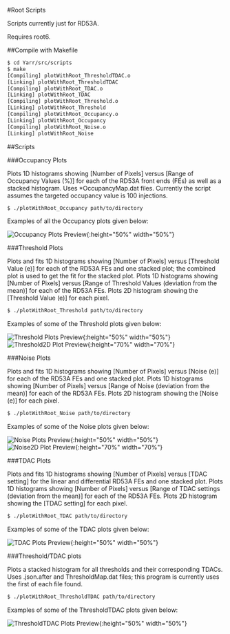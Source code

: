 #Root Scripts

Scripts currently just for RD53A. 

Requires root6.

##Compile with Makefile

```bash
$ cd Yarr/src/scripts
$ make
[Compiling] plotWithRoot_ThresholdTDAC.o
[Linking] plotWithRoot_ThresholdTDAC
[Compiling] plotWithRoot_TDAC.o
[Linking] plotWithRoot_TDAC
[Compiling] plotWithRoot_Threshold.o
[Linking] plotWithRoot_Threshold
[Compiling] plotWithRoot_Occupancy.o
[Linking] plotWithRoot_Occupancy
[Compiling] plotWithRoot_Noise.o
[Linking] plotWithRoot_Noise
```

##Scripts

###Occupancy Plots

Plots 1D histograms showing [Number of Pixels] versus [Range of Occupancy Values (%)] for each of the RD53A front ends (FEs) as well as a stacked histogram.
Uses *OccupancyMap.dat files.
Currently the script assumes the targeted occupancy value is 100 injections.

```bash
$ ./plotWithRoot_Occupancy path/to/directory
```

Examples of all the Occupancy plots given below: 

![Occupancy Plots Preview](/images/OccupancyPlots_Preview.png){:height="50%" width="50%"}

###Threshold Plots

Plots and fits 1D histograms showing [Number of Pixels] versus [Threshold Value (e)] for each of the RD53A FEs and one stacked plot; the combined plot is used to get the fit for the stacked plot.
Plots 1D histograms showing [Number of Pixels] versus [Range of Threshold Values (deviation from the mean)] for each of the RD53A FEs.
Plots 2D histogram showing the [Threshold Value (e)] for each pixel.


```bash
$ ./plotWithRoot_Threshold path/to/directory
```

Examples of some of the Threshold plots given below: 

![Threshold Plots Preview](/images/ThresholdPlots_Preview.png){:height="50%" width="50%"}
![Threshold2D Plot Preview](/images/Threshold2DPlot_Preview.png){:height="70%" width="70%"}


###Noise Plots

Plots and fits 1D histograms showing [Number of Pixels] versus [Noise (e)] for each of the RD53A FEs and one stacked plot.
Plots 1D histograms showing [Number of Pixels] versus [Range of Noise (deviation from the mean)] for each of the RD53A FEs.
Plots 2D histogram showing the [Noise (e)] for each pixel.

```bash
$ ./plotWithRoot_Noise path/to/directory
```

Examples of some of the Noise plots given below: 

![Noise Plots Preview](/images/NoisePlots_Preview.png){:height="50%" width="50%"}
![Noise2D Plot Preview](/images/Noise2DPlot_Preview.png){:height="70%" width="70%"}

###TDAC Plots

Plots and fits 1D histograms showing [Number of Pixels] versus [TDAC setting] for the linear and differential RD53A FEs and one stacked plot.
Plots 1D histograms showing [Number of Pixels] versus [Range of TDAC settings (deviation from the mean)] for each of the RD53A FEs.
Plots 2D histogram showing the [TDAC setting] for each pixel.

```bash
$ ./plotWithRoot_TDAC path/to/directory
```

Examples of some of the TDAC plots given below: 

![TDAC Plots Preview](/images/TDACPlots_Preview.png){:height="50%" width="50%"}

###Threshold/TDAC plots

Plots a stacked histogram for all thresholds and their corresponding TDACs.
Uses .json.after and ThresholdMap.dat files; this program is currently uses the first of each file found.

```bash
$ ./plotWithRoot_ThresholdTDAC path/to/directory
```

Examples of some of the ThresholdTDAC plots given below: 

![ThresholdTDAC Plots Preview](/images/ThresholdTDACPlots_Preview.png){:height="50%" width="50%"}



